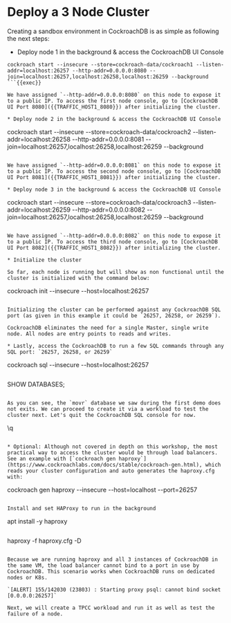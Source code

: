 # Deploy a 3 Node Cluster

Creating a sandbox environment in CockroachDB is as simple as following the next steps:

* Deploy node 1 in the background & access the CockroachDB UI Console

```
cockroach start --insecure --store=cockroach-data/cockroach1 --listen-addr=localhost:26257 --http-addr=0.0.0.0:8080 --join=localhost:26257,localhost:26258,localhost:26259 --background
```{{exec}}

We have assigned `--http-addr=0.0.0.0:8080` on this node to expose it to a public IP. To access the first node console, go to [CockroachDB UI Port 8080]({{TRAFFIC_HOST1_8080}}) after initializing the cluster.

* Deploy node 2 in the background & access the CockroachDB UI Console

```
cockroach start --insecure --store=cockroach-data/cockroach2 --listen-addr=localhost:26258 --http-addr=0.0.0.0:8081 --join=localhost:26257,localhost:26258,localhost:26259 --background
```{{exec}}

We have assigned `--http-addr=0.0.0.0:8081` on this node to expose it to a public IP. To access the second node console, go to [CockroachDB UI Port 8081]({{TRAFFIC_HOST1_8081}}) after initializing the cluster.

* Deploy node 3 in the background & access the CockroachDB UI Console

```
cockroach start --insecure --store=cockroach-data/cockroach3 --listen-addr=localhost:26259 --http-addr=0.0.0.0:8082 --join=localhost:26257,localhost:26258,localhost:26259 --background
```{{exec}}

We have assigned `--http-addr=0.0.0.0:8082` on this node to expose it to a public IP. To access the third node console, go to [CockroachDB UI Port 8082]({{TRAFFIC_HOST1_8082}}) after initializing the cluster.

* Initialize the cluster

So far, each node is running but will show as non functional until the cluster is initialized with the command below:

```
cockroach init --insecure --host=localhost:26257
```{{exec}}

Initializing the cluster can be performed against any CockroachDB SQL port (as given in this example it could be `26257, 26258, or 26259`).

CockroachDB eliminates the need for a single Master, single write node. All nodes are entry points to reads and writes.

* Lastly, access the CockroachDB to run a few SQL commands through any SQL port: `26257, 26258, or 26259`

```
cockroach sql --insecure --host=localhost:26257
```{{exec}}

```
SHOW DATABASES;
```{{exec}}

As you can see, the `movr` database we saw during the first demo does not exits. We can proceed to create it via a workload to test the cluster next. Let's quit the CockroachDB SQL console for now.

```
\q
```{{exec}}

* Optional: Although not covered in depth on this workshop, the most practical way to access the cluster would be through load balancers. See an example with [`cockroach gen haproxy`](https://www.cockroachlabs.com/docs/stable/cockroach-gen.html), which reads your cluster configuration and auto generates the haproxy.cfg with:

```
cockroach gen haproxy --insecure --host=localhost --port=26257
```{{exec}}

Install and set HAProxy to run in the background

```
apt install -y haproxy
```{{exec}}

```
haproxy -f haproxy.cfg -D
```{{exec}}

Because we are running haproxy and all 3 instances of CockroachDB in the same VM, the load balancer cannot bind to a port in use by CockroachDB. This scenario works when CockroachDB runs on dedicated nodes or K8s.

`[ALERT] 155/142030 (23803) : Starting proxy psql: cannot bind socket [0.0.0.0:26257]`

Next, we will create a TPCC workload and run it as well as test the failure of a node.